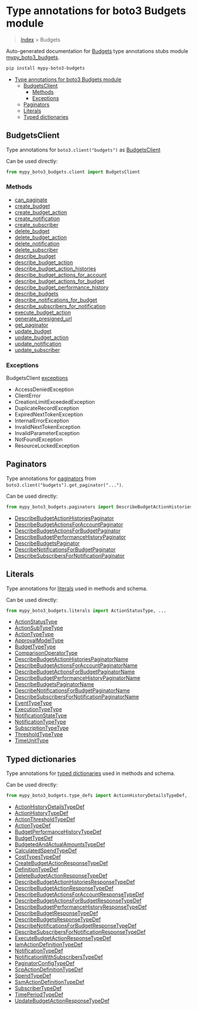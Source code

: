 # Type annotations for boto3 Budgets module

> [Index](..) > Budgets

Auto-generated documentation for
[Budgets](https://boto3.amazonaws.com/v1/documentation/api/1.17.73/reference/services/budgets.html#Budgets)
type annotations stubs module
[mypy_boto3_budgets](https://pypi.org/project/mypy-boto3-budgets/).

```bash
pip install mypy-boto3-budgets
```

- [Type annotations for boto3 Budgets module](#type-annotations-for-boto3-budgets-module)
  - [BudgetsClient](#budgetsclient)
    - [Methods](#methods)
    - [Exceptions](#exceptions)
  - [Paginators](#paginators)
  - [Literals](#literals)
  - [Typed dictionaries](#typed-dictionaries)

## BudgetsClient

Type annotations for `boto3.client("budgets")` as [BudgetsClient](./client.md)

Can be used directly:

```python
from mypy_boto3_budgets.client import BudgetsClient
```

### Methods

- [can_paginate](./client.md#can_paginate)
- [create_budget](./client.md#create_budget)
- [create_budget_action](./client.md#create_budget_action)
- [create_notification](./client.md#create_notification)
- [create_subscriber](./client.md#create_subscriber)
- [delete_budget](./client.md#delete_budget)
- [delete_budget_action](./client.md#delete_budget_action)
- [delete_notification](./client.md#delete_notification)
- [delete_subscriber](./client.md#delete_subscriber)
- [describe_budget](./client.md#describe_budget)
- [describe_budget_action](./client.md#describe_budget_action)
- [describe_budget_action_histories](./client.md#describe_budget_action_histories)
- [describe_budget_actions_for_account](./client.md#describe_budget_actions_for_account)
- [describe_budget_actions_for_budget](./client.md#describe_budget_actions_for_budget)
- [describe_budget_performance_history](./client.md#describe_budget_performance_history)
- [describe_budgets](./client.md#describe_budgets)
- [describe_notifications_for_budget](./client.md#describe_notifications_for_budget)
- [describe_subscribers_for_notification](./client.md#describe_subscribers_for_notification)
- [execute_budget_action](./client.md#execute_budget_action)
- [generate_presigned_url](./client.md#generate_presigned_url)
- [get_paginator](./client.md#get_paginator)
- [update_budget](./client.md#update_budget)
- [update_budget_action](./client.md#update_budget_action)
- [update_notification](./client.md#update_notification)
- [update_subscriber](./client.md#update_subscriber)

### Exceptions

BudgetsClient [exceptions](./client.md#exceptions)

- AccessDeniedException
- ClientError
- CreationLimitExceededException
- DuplicateRecordException
- ExpiredNextTokenException
- InternalErrorException
- InvalidNextTokenException
- InvalidParameterException
- NotFoundException
- ResourceLockedException

## Paginators

Type annotations for [paginators](./paginators.md) from
`boto3.client("budgets").get_paginator("...")`.

Can be used directly:

```python
from mypy_boto3_budgets.paginators import DescribeBudgetActionHistoriesPaginator, ...
```

- [DescribeBudgetActionHistoriesPaginator](./paginators.md#describebudgetactionhistoriespaginator)
- [DescribeBudgetActionsForAccountPaginator](./paginators.md#describebudgetactionsforaccountpaginator)
- [DescribeBudgetActionsForBudgetPaginator](./paginators.md#describebudgetactionsforbudgetpaginator)
- [DescribeBudgetPerformanceHistoryPaginator](./paginators.md#describebudgetperformancehistorypaginator)
- [DescribeBudgetsPaginator](./paginators.md#describebudgetspaginator)
- [DescribeNotificationsForBudgetPaginator](./paginators.md#describenotificationsforbudgetpaginator)
- [DescribeSubscribersForNotificationPaginator](./paginators.md#describesubscribersfornotificationpaginator)

## Literals

Type annotations for [literals](./literals.md) used in methods and schema.

Can be used directly:

```python
from mypy_boto3_budgets.literals import ActionStatusType, ...
```

- [ActionStatusType](./literals.md#actionstatustype)
- [ActionSubTypeType](./literals.md#actionsubtypetype)
- [ActionTypeType](./literals.md#actiontypetype)
- [ApprovalModelType](./literals.md#approvalmodeltype)
- [BudgetTypeType](./literals.md#budgettypetype)
- [ComparisonOperatorType](./literals.md#comparisonoperatortype)
- [DescribeBudgetActionHistoriesPaginatorName](./literals.md#describebudgetactionhistoriespaginatorname)
- [DescribeBudgetActionsForAccountPaginatorName](./literals.md#describebudgetactionsforaccountpaginatorname)
- [DescribeBudgetActionsForBudgetPaginatorName](./literals.md#describebudgetactionsforbudgetpaginatorname)
- [DescribeBudgetPerformanceHistoryPaginatorName](./literals.md#describebudgetperformancehistorypaginatorname)
- [DescribeBudgetsPaginatorName](./literals.md#describebudgetspaginatorname)
- [DescribeNotificationsForBudgetPaginatorName](./literals.md#describenotificationsforbudgetpaginatorname)
- [DescribeSubscribersForNotificationPaginatorName](./literals.md#describesubscribersfornotificationpaginatorname)
- [EventTypeType](./literals.md#eventtypetype)
- [ExecutionTypeType](./literals.md#executiontypetype)
- [NotificationStateType](./literals.md#notificationstatetype)
- [NotificationTypeType](./literals.md#notificationtypetype)
- [SubscriptionTypeType](./literals.md#subscriptiontypetype)
- [ThresholdTypeType](./literals.md#thresholdtypetype)
- [TimeUnitType](./literals.md#timeunittype)

## Typed dictionaries

Type annotations for [typed dictionaries](./type_defs.md) used in methods and
schema.

Can be used directly:

```python
from mypy_boto3_budgets.type_defs import ActionHistoryDetailsTypeDef, ...
```

- [ActionHistoryDetailsTypeDef](./type_defs.md#actionhistorydetailstypedef)
- [ActionHistoryTypeDef](./type_defs.md#actionhistorytypedef)
- [ActionThresholdTypeDef](./type_defs.md#actionthresholdtypedef)
- [ActionTypeDef](./type_defs.md#actiontypedef)
- [BudgetPerformanceHistoryTypeDef](./type_defs.md#budgetperformancehistorytypedef)
- [BudgetTypeDef](./type_defs.md#budgettypedef)
- [BudgetedAndActualAmountsTypeDef](./type_defs.md#budgetedandactualamountstypedef)
- [CalculatedSpendTypeDef](./type_defs.md#calculatedspendtypedef)
- [CostTypesTypeDef](./type_defs.md#costtypestypedef)
- [CreateBudgetActionResponseTypeDef](./type_defs.md#createbudgetactionresponsetypedef)
- [DefinitionTypeDef](./type_defs.md#definitiontypedef)
- [DeleteBudgetActionResponseTypeDef](./type_defs.md#deletebudgetactionresponsetypedef)
- [DescribeBudgetActionHistoriesResponseTypeDef](./type_defs.md#describebudgetactionhistoriesresponsetypedef)
- [DescribeBudgetActionResponseTypeDef](./type_defs.md#describebudgetactionresponsetypedef)
- [DescribeBudgetActionsForAccountResponseTypeDef](./type_defs.md#describebudgetactionsforaccountresponsetypedef)
- [DescribeBudgetActionsForBudgetResponseTypeDef](./type_defs.md#describebudgetactionsforbudgetresponsetypedef)
- [DescribeBudgetPerformanceHistoryResponseTypeDef](./type_defs.md#describebudgetperformancehistoryresponsetypedef)
- [DescribeBudgetResponseTypeDef](./type_defs.md#describebudgetresponsetypedef)
- [DescribeBudgetsResponseTypeDef](./type_defs.md#describebudgetsresponsetypedef)
- [DescribeNotificationsForBudgetResponseTypeDef](./type_defs.md#describenotificationsforbudgetresponsetypedef)
- [DescribeSubscribersForNotificationResponseTypeDef](./type_defs.md#describesubscribersfornotificationresponsetypedef)
- [ExecuteBudgetActionResponseTypeDef](./type_defs.md#executebudgetactionresponsetypedef)
- [IamActionDefinitionTypeDef](./type_defs.md#iamactiondefinitiontypedef)
- [NotificationTypeDef](./type_defs.md#notificationtypedef)
- [NotificationWithSubscribersTypeDef](./type_defs.md#notificationwithsubscriberstypedef)
- [PaginatorConfigTypeDef](./type_defs.md#paginatorconfigtypedef)
- [ScpActionDefinitionTypeDef](./type_defs.md#scpactiondefinitiontypedef)
- [SpendTypeDef](./type_defs.md#spendtypedef)
- [SsmActionDefinitionTypeDef](./type_defs.md#ssmactiondefinitiontypedef)
- [SubscriberTypeDef](./type_defs.md#subscribertypedef)
- [TimePeriodTypeDef](./type_defs.md#timeperiodtypedef)
- [UpdateBudgetActionResponseTypeDef](./type_defs.md#updatebudgetactionresponsetypedef)
